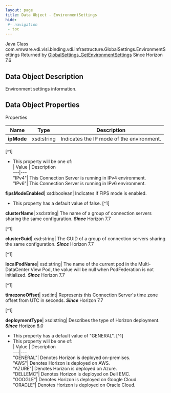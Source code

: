 ```yaml
---
layout: page
title: Data Object - EnvironmentSettings
hide:
 #- navigation
 - toc
---
```






Java Class
    com.vmware.vdi.vlsi.binding.vdi.infrastructure.GlobalSettings.EnvironmentSettings
Returned by
     [GlobalSettings_GetEnvironmentSettings](vdi.infrastructure.GlobalSettings.md#getEnvironmentSettings)
Since 
    Horizon 7.6

## Data Object Description 

Environment settings information. 

## Data Object Properties

Properties

Name |  Type |  Description   
---|---|---  
**ipMode**|  xsd:string|  Indicates the IP mode of the environment.   


[^1]
  * This property will be one of:  
|  Value |  Description   
---|---  
"IPv4"| This Connection Server is running in IPv4 environment.  
"IPv6"| This Connection Server is running in IPv6 environment.  

  
**fipsModeEnabled**|  xsd:boolean|  Indicates if FIPS mode is enabled.   


  * This property has a default value of false.
[^1]

  
**clusterName**|  xsd:string|  The name of a group of connection servers sharing the same configuration.  **_Since_** Horizon 7.7  


[^1]

  
**clusterGuid**|  xsd:string|  The GUID of a group of connection servers sharing the same configuration.  **_Since_** Horizon 7.7  


[^1]

  
**localPodName**|  xsd:string|  The name of the current pod in the Multi-DataCenter View Pod, the value will be null when PodFederation is not initialized.  **_Since_** Horizon 7.7  


[^1]

  
**timezoneOffset**|  xsd:int|  Represents this Connection Server's time zone offset from UTC in seconds.  **_Since_** Horizon 7.7  


[^1]

  
**deploymentType**|  xsd:string|  Describes the type of Horizon deployment.  **_Since_** Horizon 8.0  


  * This property has a default value of "GENERAL".
[^1]
  * This property will be one of:  
|  Value |  Description   
---|---  
"GENERAL"| Denotes Horizon is deployed on-premises.  
"AWS"| Denotes Horizon is deployed on AWS.  
"AZURE"| Denotes Horizon is deployed on Azure.  
"DELLEMC"| Denotes Horizon is deployed on Dell EMC.  
"GOOGLE"| Denotes Horizon is deployed on Google Cloud.  
"ORACLE"| Denotes Horizon is deployed on Oracle Cloud.  

  
  

  


